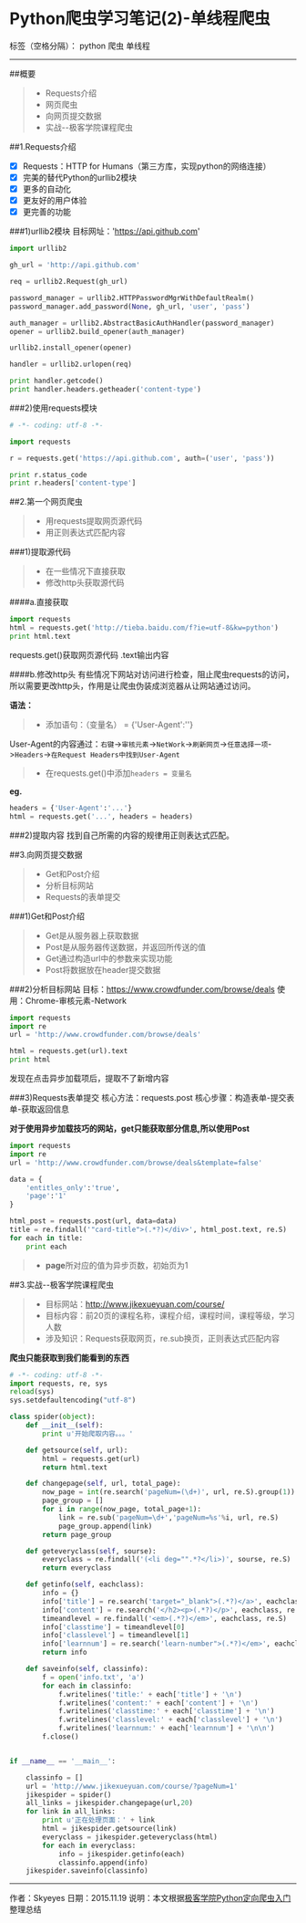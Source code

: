 ﻿# Python爬虫学习笔记(2)-单线程爬虫

标签（空格分隔）： python 爬虫 单线程

---

##概要
> * Requests介绍
> * 网页爬虫
> * 向网页提交数据
> * 实战--极客学院课程爬虫

##1.Requests介绍
- [x] Requests：HTTP for Humans（第三方库，实现python的网络连接）
- [x] 完美的替代Python的urllib2模块
- [x] 更多的自动化
- [x] 更友好的用户体验
- [x] 更完善的功能

###1)urllib2模块
目标网址：'https://api.github.com'

```python
import urllib2

gh_url = 'http://api.github.com'

req = urllib2.Request(gh_url)

password_manager = urllib2.HTTPPasswordMgrWithDefaultRealm()
password_manager.add_password(None, gh_url, 'user', 'pass')

auth_manager = urllib2.AbstractBasicAuthHandler(password_manager)
opener = urllib2.build_opener(auth_manager)

urllib2.install_opener(opener)

handler = urllib2.urlopen(req)

print handler.getcode()
print handler.headers.getheader('content-type')
```

###2)使用requests模块

```python
# -*- coding: utf-8 -*-

import requests

r = requests.get('https://api.github.com', auth=('user', 'pass'))

print r.status_code
print r.headers['content-type']
```

##2.第一个网页爬虫
> * 用requests提取网页源代码
> * 用正则表达式匹配内容

###1)提取源代码
> * 在一些情况下直接获取
> * 修改http头获取源代码

####a.直接获取
```python
import requests
html = requests.get('http://tieba.baidu.com/f?ie=utf-8&kw=python')
print html.text
```
requests.get()获取网页源代码
.text输出内容

####b.修改http头
有些情况下网站对访问进行检查，阻止爬虫requests的访问，所以需要更改http头，作用是让爬虫伪装成浏览器从让网站通过访问。

**语法：**

> * 添加语句：（变量名） = {'User-Agent':''}

User-Agent的内容通过：`右键`->`审核元素`->`NetWork`->`刷新网页`->`任意选择一项`->`Headers`->`在Request Headers中找到User-Agent`

> * 在requests.get()中添加`headers = 变量名`

**eg.**
```python
headers = {'User-Agent':'...'}
html = requests.get('...', headers = headers)
```

###2)提取内容
找到自己所需的内容的规律用正则表达式匹配。

##3.向网页提交数据

> * Get和Post介绍
> * 分析目标网站
> * Requests的表单提交

###1)Get和Post介绍

> * Get是从服务器上获取数据
> * Post是从服务器传送数据，并返回所传送的值
> * Get通过构造url中的参数来实现功能
> * Post将数据放在header提交数据

###2)分析目标网站
目标：https://www.crowdfunder.com/browse/deals
使用：Chrome-审核元素-Network

```python
import requests
import re
url = 'http://www.crowdfunder.com/browse/deals'

html = requests.get(url).text
print html
```
发现在点击异步加载项后，提取不了新增内容

###3)Requests表单提交
核心方法：requests.post
核心步骤：构造表单-提交表单-获取返回信息

**对于使用异步加载技巧的网站，get只能获取部分信息,所以使用Post**

```python
import requests
import re
url = 'http://www.crowdfunder.com/browse/deals&template=false'

data = {
    'entitles_only':'true',
    'page':'1'
}

html_post = requests.post(url, data=data)
title = re.findall('"card-title">(.*?)</div>', html_post.text, re.S)
for each in title:
    print each
```

> * **page**所对应的值为异步页数，初始页为1

##3.实战--极客学院课程爬虫
> * 目标网站：http://www.jikexueyuan.com/course/
> * 目标内容：前20页的课程名称，课程介绍，课程时间，课程等级，学习人数
> * 涉及知识：Requests获取网页，re.sub换页，正则表达式匹配内容

**爬虫只能获取到我们能看到的东西**

```python
# -*- coding: utf-8 -*-
import requests, re, sys
reload(sys)
sys.setdefaultencoding("utf-8")

class spider(object):
    def __init__(self):
        print u'开始爬取内容。。。'

    def getsource(self, url):
        html = requests.get(url)
        return html.text

    def changepage(self, url, total_page):
        now_page = int(re.search('pageNum=(\d+)', url, re.S).group(1))
        page_group = []
        for i in range(now_page, total_page+1):
            link = re.sub('pageNum=\d+','pageNum=%s'%i, url, re.S)
            page_group.append(link)
        return page_group

    def geteveryclass(self, sourse):
        everyclass = re.findall('(<li deg="".*?</li>)', sourse, re.S)
        return everyclass

    def getinfo(self, eachclass):
        info = {}
        info['title'] = re.search('target="_blank">(.*?)</a>', eachclass, re.S).group(1)
        info['content'] = re.search('</h2><p>(.*?)</p>', eachclass, re.S).group(1)
        timeandlevel = re.findall('<em>(.*?)</em>', eachclass, re.S)
        info['classtime'] = timeandlevel[0]
        info['classlevel'] = timeandlevel[1]
        info['learnnum'] = re.search('learn-number">(.*?)</em>', eachclass, re.S).group(1)
        return info

    def saveinfo(self, classinfo):
        f = open('info.txt', 'a')
        for each in classinfo:
            f.writelines('title:' + each['title'] + '\n')
            f.writelines('content:' + each['content'] + '\n')
            f.writelines('classtime:' + each['classtime'] + '\n')
            f.writelines('classlevel:' + each['classlevel'] + '\n')
            f.writelines('learnnum:' + each['learnnum'] + '\n\n')
        f.close()


if __name__ == '__main__':

    classinfo = []
    url = 'http://www.jikexueyuan.com/course/?pageNum=1'
    jikespider = spider()
    all_links = jikespider.changepage(url,20)
    for link in all_links:
        print u'正在处理页面：' + link
        html = jikespider.getsource(link)
        everyclass = jikespider.geteveryclass(html)
        for each in everyclass:
            info = jikespider.getinfo(each)
            classinfo.append(info)
    jikespider.saveinfo(classinfo)
```

---
作者：Skyeyes
日期：2015.11.19
说明：本文根据[极客学院](http://www.jikexueyuan.com/)[Python定向爬虫入门](http://www.jikexueyuan.com/course/777.html)整理总结







